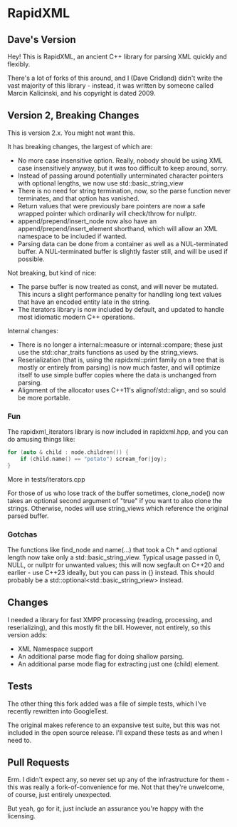 # RapidXML
## Dave's Version

Hey! This is RapidXML, an ancient C++ library for parsing XML quickly and flexibly.

There's a lot of forks of this around, and I (Dave Cridland) didn't write the vast majority of this library - instead, it was written by someone called Marcin Kalicinski, and his copyright is dated 2009.

## Version 2, Breaking Changes

This is version 2.x. You might not want this.

It has breaking changes, the largest of which are:
* No more case insensitive option. Really, nobody should be using XML case insensitively anyway, but it was too difficult to keep around, sorry.
* Instead of passing around potentially unterminated character pointers with optional lengths, we now use std::basic_string_view
* There is no need for string termination, now, so the parse function never terminates, and that option has vanished.
* Return values that were previously bare pointers are now a safe wrapped pointer which ordinarily will check/throw for nullptr.
* append/prepend/insert_node now also have an append/prepend/insert_element shorthand, which will allow an XML namespace to be included if wanted.
* Parsing data can be done from a container as well as a NUL-terminated buffer. A NUL-terminated buffer is slightly faster still, and will be used if possible.

Not breaking, but kind of nice:
* The parse buffer is now treated as const, and will never be mutated. This incurs a slight performance penalty for handling long text values that have an encoded entity late in the string.
* The iterators library is now included by default, and updated to handle most idiomatic modern C++ operations.

Internal changes:
* There is no longer a internal::measure or internal::compare; these just use the std::char_traits<Ch> functions as used by the string_views.
* Reserialization (that is, using the rapidxml::print family on a tree that is mostly or entirely from parsing) is now much faster, and will optimize itself to use simple buffer copies where the data is unchanged from parsing.
* Alignment of the allocator uses C++11's alignof/std::align, and so sould be more portable.

### Fun

The rapidxml_iterators library is now included in rapidxml.hpp, and you can do amusing things like:

```c++
for (auto & child : node.children()) {
    if (child.name() == "potato") scream_for(joy);
}
```

More in tests/iterators.cpp

For those of us who lose track of the buffer sometimes, clone_node() now takes an optional second argument of "true" if you want to also clone the strings. Otherwise, nodes will use string_views which reference the original parsed buffer.

### Gotchas

The functions like find_node and name(...) that took a Ch * and optional length now take only a
std::basic_string_view<Ch>. Typical usage passed in 0, NULL, or nullptr for unwanted values; this will now segfault on C++20
and earlier - use C++23 ideally, but you can pass in {} instead. This should probably be a
std::optional<std::basic_string_view<Ch>> instead.

## Changes

I needed a library for fast XMPP processing (reading, processing, and reserializing), and this mostly fit the bill. However, not entirely, so this version adds:

* XML Namespace support
* An additional parse mode flag for doing shallow parsing.
* An additional parse mode flag for extracting just one (child) element.

## Tests

The other thing this fork added was a file of simple tests, which I've recently rewritten into GoogleTest.

The original makes reference to an expansive test suite, but this was not included in the open source release. I'll expand these tests as and when I need to.

## Pull Requests

Erm. I didn't expect any, so never set up any of the infrastructure for them - this was really a fork-of-convenience for me. Not that they're unwelcome, of course, just entirely unexpected.

But yeah, go for it, just include an assurance you're happy with the licensing.